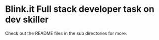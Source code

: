 # Blink.it Full stack developer task on dev skiller

Check out the README files in the sub directories for more.
